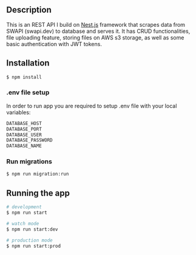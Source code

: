 ## Description

This is an REST API I build on [Nest.js](https://github.com/nestjs/nest) framework that scrapes data from SWAPI (swapi.dev) to database and serves it. It has CRUD functionalities, file uploading feature, storing files on AWS s3 storage, as well as some basic authentication with JWT tokens.

## Installation

```bash
$ npm install
```

### .env file setup 
In order to run app you are required to setup .env file with your local variables:
```bash
DATABASE_HOST
DATABASE_PORT
DATABASE_USER
DATABASE_PASSWORD
DATABASE_NAME
```

### Run migrations

```bash
$ npm run migration:run
```

## Running the app

```bash
# development
$ npm run start

# watch mode
$ npm run start:dev

# production mode
$ npm run start:prod
```
